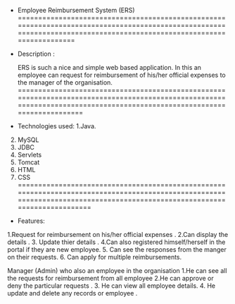   * Employee Reimbursement System (ERS)
 =======================================================================================================================================================================
 * Description :
 
     ERS is  such a nice  and simple web based  application. In this an employee can request for reimbursement of his/her official expenses to the manager of the organisation.
  =========================================================================================================================================================================

 * Technologies used:
  1.Java.
  2. MySQL
  3. JDBC
  4. Servlets
  5. Tomcat
  6. HTML
  7. CSS
  ===========================================================================================================================================================================           
             
 * Features: 
 

1.Request for reimbursement on his/her official expenses  .
  2.Can display the details .
  3. Update thier details .
  4.Can also registered himself/herself in the portal if they are new employee.
  5. Can see the responses from the manger on their requests.
  6. Can apply for multiple reimbursements.
  
  
  Manager (Admin) who also an employee in the organisation 
  1.He can see all the  requests for reimbursement from all employee
  2.He can approve or deny the particular requests .
  3. He can view all employee details.
  4. He update and delete any records or employee .
